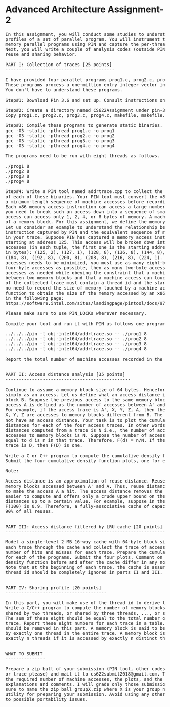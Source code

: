 # Advanced Architecture Assignment-2
<pre>
In this assignment, you will conduct some studies to understand the reuse and sharing
profiles of a set of parallel program. You will instrument these shared
memory parallel programs using PIN and capture the per-thread memory access traces.
Next, you will write a couple of analysis codes (outside PIN) to understand the
reuse and sharing behavior.

PART I: Collection of traces [25 points]
-----------------------------------------

I have provided four parallel programs prog1.c, prog2.c, prog3.c, prog4.c.
These programs process a one-million entry integer vector in different ways.
You don't have to understand these programs.

Step#1: Download Pin 3.6 and set up. Consult instructions on course home page.

Step#2: Create a directory named CS622Assignment under pin-3.6-97554-g31f0a167d-gcc-linux/source/tools/.
Copy prog1.c, prog2.c, prog3.c, prog4.c, makefile, makefile.rules into this directory.

Step#3: Compile these programs to generate static binaries. Use the following commands.
gcc -O3 -static -pthread prog1.c -o prog1
gcc -O3 -static -pthread prog2.c -o prog2
gcc -O3 -static -pthread prog3.c -o prog3
gcc -O3 -static -pthread prog4.c -o prog4

The programs need to be run with eight threads as follows.

./prog1 8
./prog2 8
./prog3 8
./prog4 8

Step#4: Write a PIN tool named addrtrace.cpp to collect the thread-wise memory access trace
of each of these binaries. Your PIN tool must convert the x86 instruction's memory accesses to
a minimum-length sequence of machine accesses before recording. We define machine accesses in the following.
Each x86 memory access instruction can access a large number of bytes. However, in your trace
you need to break such an access down into a sequence of smaller machine accesses. A machine
access can access only 1, 2, 4, or 8 bytes of memory. A machine access cannot cross the boundary
of a memory block. For this assignment, we define the memory block size to be 64 bytes.
Let us consider an example to understand the relationship between an x86 memory access
instruction captured by PIN and the equivalent sequence of machine accesses that you need to record
in your trace. Suppose PIN has captured a memory access instruction that accesses 100 bytes of memory
starting at address 125. This access will be broken down into the following sequence of machine
accesses (in each tuple, the first one is the starting address and the second one is the size of access
in bytes): (125, 2), (127, 1), (128, 8), (136, 8), (144, 8), (152, 8), (160, 8), (168, 8), (176, 8),
(184, 8), (192, 8), (200, 8), (208, 8), (216, 8), (224, 1). Since the sequence length of the machine
accesses needs to be minimized, you must use as many eight-byte accesses as possible, then as many
four-byte accesses as possible, then as many two-byte accesses as possible, and then as many one-byte
accesses as needed while obeying the constraint that a machine access must not cross the boundary
between two memory blocks and that a machine access can touch only 1, 2, 4, or 8 bytes. Each element
of the collected trace must contain a thread id and the starting address of a machine access. There is
no need to record the size of memory touched by a machine access. You can use the INS_MemoryOperandSize
function to obtain the size of the memory accessed by an x86 memory operation. This function is discussed 
in the following page:
https://software.intel.com/sites/landingpage/pintool/docs/97554/Pin/html/group__INS__BASIC__API__GEN__IA32.html

Please make sure to use PIN_LOCKs wherever necessary.

Compile your tool and run it with PIN as follows one program at a time.

../../../pin -t obj-intel64/addrtrace.so -- ./prog1 8
../../../pin -t obj-intel64/addrtrace.so -- ./prog2 8
../../../pin -t obj-intel64/addrtrace.so -- ./prog3 8
../../../pin -t obj-intel64/addrtrace.so -- ./prog4 8

Report the total number of machine accesses recorded in the trace for each of the four programs.


PART II: Access distance analysis [35 points]
-----------------------------------------------

Continue to assume a memory block size of 64 bytes. Henceforth, a machine access will be referred to
simply as an access. Let us define what an access distance is. Consider an access A to a memory
block B. Suppose the previous access to the same memory block was A'. The access distance of the
access A is defined as the number of accesses between A' and A in the trace (including A, but excluding A').
For example, if the access trace is A', X, Y, Z, A, then the access distance for A is 4, where
X, Y, Z are accesses to memory blocks different from B. The first access to a memory block does
not have an access distance. Your task is to plot the cumulative density function F of access
distances for each of the four access traces. In other words, suppose the total number of access
distances computed from a trace is N i.e., the number of accesses after excluding all first
accesses to memory blocks is N. Suppose the number of access distances that are less than or
equal to d is n in that trace. Therefore, F(d) = n/N. If the maximum access distance seen in the
trace is D, then F(D) is one.

Write a C or C++ program to compute the cumulative density function of access distances from the traces.
Submit the four cumulative density function plots, one for each trace.

Note:

Access distance is an approximation of reuse distance. Reuse distance computes the number of distinct
memory blocks accessed between A' and A. Thus, reuse distance tells us the capacity of the cache needed
to make the access A a hit. The access distance removes the uniqueness requirement and is therefore, much
easier to compute and offers only a crude upper bound on the cache capacity needed to capture all reuse
distances up to a certain value. For example, suppose in the cumulative density function of a trace,
F(100) is 0.9. Therefore, a fully-associative cache of capacity 100*64 bytes should be able to captute
90% of all reuses.


PART III: Access distance filtered by LRU cache [20 points]
-------------------------------------------------------------

Model a single-level 2 MB 16-way cache with 64-byte block size and LRU replacement policy. Pass
each trace through the cache and collect the trace of accesses that miss in the cache. Report the
number of hits and misses for each trace. Prepare the cumulative density function of the miss trace
for each of the programs. Submit the four plots. Comment on whether the shape and nature of cumulative
density function before and after the cache differ in any noticeable way. Explain your observation.
Note that at the beginning of each trace, the cache is assumed to be empty. Also, note that the
thread id should be completely ignored in parts II and III.


PART IV: Sharing profile [20 points]
--------------------------------------

In this part, you will make use of the thread id to derive the sharing profile.
Write a C/C++ program to compute the number of memory blocks that are private, or
shared by two threads, or shared by three threads, ..., or shared by eight threads.
The sum of these eight should be equal to the total number of memory blocks for each
trace. Report these eight numbers for each trace in a table. The LRU cache of PART III
should be removed in this part. A memory block is said to be private if it is accessed
by exactly one thread in the entire trace. A memory block is said to be shared by
exactly n threads if it is accessed by exactly n distinct threads in the trace.


WHAT TO SUBMIT
---------------

Prepare a zip ball of your submission (PIN tool, other codes, and the report; no binary 
or trace please) and mail it to cs622submit2018@gmail.com. The report should contain
the required number of machine accesses, the plots, and the tables backed by adequate
explanations and comments. I will grade only those submissions with PDF reports. Make
sure to name the zip ball groupX.zip where X is your group number. Please use only the `zip'
utility for preparing your submission. Avoid using any other compression utilities due
to possible portability issues.
</pre>
